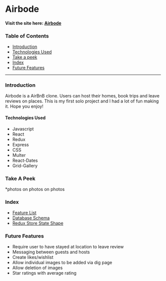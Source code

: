 # Airbode

#### Visit the site here: [Airbode](https://airbode.herokuapp.com/) 

### Table of Contents
* [Introduction](#introduction)
* [Technologies Used](#technologies-used)
* [Take a peek](#take-a-peek)
* [Index](#index)
* [Future Features](#future-features)


---
### Introduction

Airbode is a AirBnB clone. Users can host their homes, book trips and leave reviews on places. This is my first solo project and I had a lot of fun making it. Hope you enjoy!

#### Technologies Used
* Javascript
* React
* Redux
* Express
* CSS
* Multer
* React-Dates
* Grid-Gallery
  
### Take A Peek
  *photos on photos on photos
  
### Index
* [Feature List](https://github.com/jay-bean/Airbode/wiki/feature-list)
* [Database Schema](https://github.com/jay-bean/Airbode/wiki/Database-Schema)
* [Redux Store State Shape](https://github.com/jay-bean/Airbode/wiki/State-Shape)

### Future Features
* Require user to have stayed at location to leave review
* Messaging between guests and hosts
* Create likes/wishlist 
* Allow individual images to be added via dig page
* Allow deletion of images
* Star ratings with average rating
